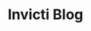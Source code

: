 ---
title: Invicti Blog
description: Latest web security & vulnerabilities, product releases, product docs and faq blogs.
url: https://www.invicti.com/blog/
image:
    # url: '/assets/images/cafe.png'
    # alt: 'Cafe'
tags: ['blog', 'vulnerability', 'web']
pubDate: 2023-11-08
draft: false
---